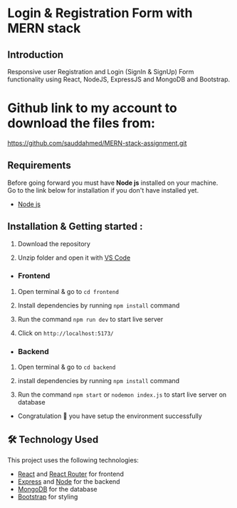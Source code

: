 # Login & Registration Form with MERN stack

## Introduction

Responsive user Registration and Login (SignIn & SignUp) Form functionality using React, NodeJS, ExpressJS and MongoDB and Bootstrap.

# Github link to my account to download the files from:

https://github.com/sauddahmed/MERN-stack-assignment.git

## Requirements

Before going forward you must have **Node js** installed on your machine.  
Go to the link below for installation if you don't have installed yet.

- [Node js](https://nodejs.org/en/download)

## Installation & Getting started :

1. Download the repository

2. Unzip folder and open it with [VS Code](https://code.visualstudio.com/)

- <h3> Frontend

1. Open terminal & go to `cd frontend`

2. Install dependencies by running `npm install` command

3. Run the command `npm run dev` to start live server

4. Click on `http://localhost:5173/`

- <h3>Backend

1. Open terminal & go to `cd backend`

2. install dependencies by running `npm install` command

3. Run the command `npm start` or `nodemon index.js` to start live server on database

- Congratulation 🎉 you have setup the environment successfully

## 🛠️ Technology Used

This project uses the following technologies:

- [React](https://reactjs.org) and [React Router](https://reacttraining.com/react-router/) for frontend
- [Express](http://expressjs.com/) and [Node](https://nodejs.org/en/) for the backend
- [MongoDB](https://www.mongodb.com/) for the database
- [Bootstrap](https://getbootstrap.com/) for styling
